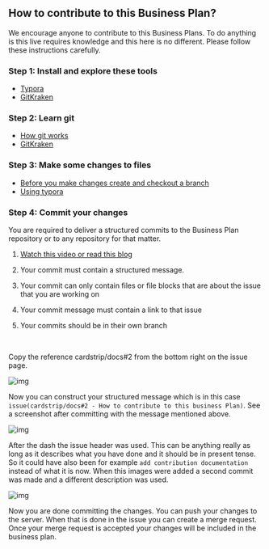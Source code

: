 ## How to contribute to this Business Plan?

We encourage anyone to contribute to this Business Plans. To do anything is this live requires knowledge and this here is no different. Please follow these instructions carefully.

### Step 1: Install and explore these tools

- [Typora](https://typora.io/)
- [GitKraken](https://www.gitkraken.com/)

### Step 2: Learn git

- [How git works](http://rogerdudler.github.io/git-guide/)
- [GitKraken](https://www.youtube.com/watch?v=ZKkMwTeAij4&list=PLe6EXFvnTV78WqGmGSq8JPnafR3lAa55n&index=1)

### Step 3: Make some changes to files

* [Before you make changes create and checkout a branch](https://reganmusic.wordpress.com/2016/07/19/branching-in-gitkraken/)
* [Using typora](http://support.typora.io/)



### Step 4: Commit your changes

You are required to deliver a structured commits to the Business Plan repository or to any repository for that matter.

1. [Watch this video or read this blog](https://support.gitkraken.com/working-with-commits/commits)

2. Your commit must contain a structured message.

3. Your commit can only contain files or file blocks that are about the issue that you are working on

4. Your commit message must contain a link to that issue

5. Your commits should be in their own branch

   ​


Copy the reference cardstrip/docs#2 from the bottom right on the issue page.

![img](https://content.screencast.com/users/wmuntslag/folders/Jing/media/2b9aca86-8330-413a-9002-c10a681b07c4/2018-01-06_1657.png)



Now you can construct your structured message which is in this case `issue(cardstrip/docs#2 - How to contribute to this business Plan)`. See a screenshot after committing with the message mentioned above. 

![img](https://content.screencast.com/users/wmuntslag/folders/Jing/media/831eb79d-d3e9-468b-8a86-9d012c6ad490/2018-01-06_1705.png)

After the dash the issue header was used. This can be anything really as long as it describes what you have done and it should be in present tense. So it could have also been for example `add contribution documentation` instead of what it is now. When this images were added a second commit was made and a different description was used. 

![img](https://content.screencast.com/users/wmuntslag/folders/Jing/media/03426ef9-2fb4-4a7b-ae1e-8df683bb0a74/2018-01-06_1716.png)



Now you are done committing the changes. You can push your changes to the server. When that is done in the issue you can create a merge request. Once your merge request is accepted your changes will be included in the business plan.